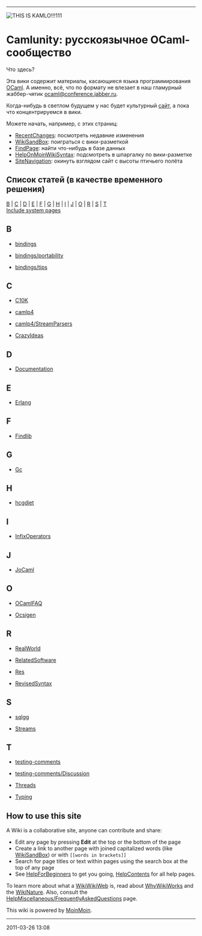 * * * * *

![THIS IS
KAMLO!!!111](http://gdsfh.dyndns.org/kamlo-ext/kamlo.png "THIS IS KAMLO!!!111")

# Camlunity: русскоязычное OCaml-сообщество

Что здесь?

Эта вики содержит материалы, касающиеся языка программирования
[OCaml](http://caml.inria.fr). А именно, всё, что по формату не влезает
в наш гламурный жаббер-чятик
[ocaml@conference.jabber.ru](xmpp:ocaml@conference.jabber.ru).

Когда-нибудь в светлом будущем у нас будет культурный
[сайт](http://camlunity.ru), а пока что концентрируемся в вики.

Можете начать, например, с этих страниц:

-   [RecentChanges](kamlo_wiki/blob/master/RecentChanges.md): посмотреть
    недавние изменения
-   [WikiSandBox](kamlo_wiki/blob/master/WikiSandBox.md): поиграться с
    вики-разметкой
-   [FindPage](kamlo_wiki/blob/master/FindPage.md): найти что-нибудь в базе
    данных
-   [HelpOnMoinWikiSyntax](kamlo_wiki/blob/master/HelpOnMoinWikiSyntax.md):
    подсмотреть в шпаргалку по вики-разметке
-   [SiteNavigation](kamlo_wiki/blob/master/SiteNavigation.md): окинуть взглядом
    сайт с высоты птичьего полёта

## Список статей (в качестве временного решения)

[B](#idx-B) | [C](#idx-C) | [D](#idx-D) | [E](#idx-E) | [F](#idx-F) |
[G](#idx-G) | [H](#idx-H) | [I](#idx-I) | [J](#idx-J) | [O](#idx-O) |
[R](#idx-R) | [S](#idx-S) | [T](#idx-T)\
 [Include system pages](kamlo_wiki/blob/master/FrontPage.md?allpages=1)

## B

-   [bindings](kamlo_wiki/blob/master/bindings.md)

-   [bindings/portability](kamlo_wiki/blob/master/bindings-portability.md)

-   [bindings/tips](kamlo_wiki/blob/master/bindings-tips.md)

## C

-   [C10K](kamlo_wiki/blob/master/C10K.md)

-   [camlp4](kamlo_wiki/blob/master/camlp4.md)

-   [camlp4/StreamParsers](kamlo_wiki/blob/master/camlp4-StreamParsers.md)

-   [CrazyIdeas](kamlo_wiki/blob/master/CrazyIdeas.md)

## D

-   [Documentation](kamlo_wiki/blob/master/Documentation.md)

## E

-   [Erlang](kamlo_wiki/blob/master/Erlang.md)

## F

-   [Findlib](kamlo_wiki/blob/master/Findlib.md)

## G

-   [Gc](kamlo_wiki/blob/master/Gc.md)

## H

-   [hcgdiet](kamlo_wiki/blob/master/hcgdiet.md)

## I

-   [InfixOperators](kamlo_wiki/blob/master/InfixOperators.md)

## J

-   [JoCaml](kamlo_wiki/blob/master/JoCaml.md)

## O

-   [OCamlFAQ](kamlo_wiki/blob/master/OCamlFAQ.md)

-   [Ocsigen](kamlo_wiki/blob/master/Ocsigen.md)

## R

-   [RealWorld](kamlo_wiki/blob/master/RealWorld.md)

-   [RelatedSoftware](kamlo_wiki/blob/master/RelatedSoftware.md)

-   [Res](kamlo_wiki/blob/master/Res.md)

-   [RevisedSyntax](kamlo_wiki/blob/master/RevisedSyntax.md)

## S

-   [sqlgg](kamlo_wiki/blob/master/sqlgg.md)

-   [Streams](kamlo_wiki/blob/master/Streams.md)

## T

-   [testing-comments](kamlo_wiki/blob/master/testing(2d)comments.md)

-   [testing-comments/Discussion](kamlo_wiki/blob/master/testing(2d)comments-Discussion.md)

-   [Threads](kamlo_wiki/blob/master/Threads.md)

-   [Typing](kamlo_wiki/blob/master/Typing.md)

## How to use this site

A Wiki is a collaborative site, anyone can contribute and share:

-   Edit any page by pressing **Edit** at the top or the bottom of the
    page
-   Create a link to another page with joined capitalized words (like
    [WikiSandBox](kamlo_wiki/blob/master/WikiSandBox.md)) or with
    `[[words in brackets]]`
-   Search for page titles or text within pages using the search box at
    the top of any page
-   See [HelpForBeginners](kamlo_wiki/blob/master/HelpForBeginners.md) to get
    you going, [HelpContents](kamlo_wiki/blob/master/HelpContents.md) for all
    help pages.

To learn more about what a [WikiWikiWeb](kamlo_wiki/blob/master/WikiWikiWeb.md)
is, read about [WhyWikiWorks](http://moinmo.in/WhyWikiWorks "MoinMoin")
and the [WikiNature](http://moinmo.in/WikiNature "MoinMoin"). Also,
consult the
[HelpMiscellaneous/FrequentlyAskedQuestions](kamlo_wiki/blob/master/HelpMiscellaneous-FrequentlyAskedQuestions.md)
page.

This wiki is powered by [MoinMoin](http://moinmo.in/).

* * * * *

2011-03-26 13:08

